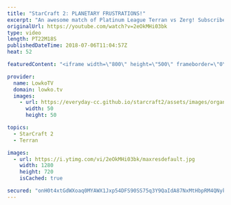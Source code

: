 ```yaml
---
title: "StarCraft 2: PLANETARY FRUSTRATIONS!"
excerpt: "An awesome match of Platinum League Terran vs Zerg! Subscribe for more videos: http://lowko.tv/youtube Welcome to Aiur: https://goo.gl/1giyV2  Easily one of the most frustration games of this level of play. While the first ~10 minutes or so are very strong, the followup, after the Plantery Fortress rush"
originalUrl: https://youtube.com/watch?v=2eOkMHi03bk
type: video
length: PT22M18S
publishedDateTime: 2018-07-06T11:04:57Z
heat: 52

featuredContent: "<iframe width=\"800\" height=\"500\" frameborder=\"0\" src=\"https://www.youtube.com/embed/2eOkMHi03bk\" allow=\"accelerometer; autoplay; encrypted-media; gyroscope; picture-in-picture\" allowfullscreen></iframe>"

provider:
  name: LowkoTV
  domain: lowko.tv
  images:
    - url: https://everyday-cc.github.io/starcraft2/assets/images/organizations/lowko.tv-50x50.jpg
      width: 50
      height: 50

topics:
  - StarCraft 2
  - Terran

images:
  - url: https://i.ytimg.com/vi/2eOkMHi03bk/maxresdefault.jpg
    width: 1280
    height: 720
    isCached: true

secured: "onH0t4xtGdWXoaq0MYAWX1Jxp54DFS90SS75q3Y9QaIdA87NxMtHbpRM4QNykwVU94Mg/Zh+BC8jIehLWxrEZGDhJtO0jdCgluKxaoA1RIJTCnTBDQKtTl2cpS9YJDDI+7BtFWxMIzGKK7BqKh7tt29ruQ5jwEYuteNWLU7DAro45AXmKVRMBWsaAfol8Du1Zn88MgUfdG9PGivfT5FA2PcB2FWmp0F4d3vSHAvM2cMnG+Il0MVFgaDC2GvzCIufmWqK1e1j6S6OUOBj+x6XMFHCRhsde0VDScB/nO6YgpcRywd/RMKhf/Nr668+I3i1IOP+lSWI80Cf42XZ4w7B2U10a2sZuIE9iR8C1+YPqeEvIB5NsSxuelD/NjO+ZylebzKGNcGj2hvqp5/1y7Lq9tZNR6X4TWgg1cxu2rEc0FMIQYqBTBWckyI25NyIQ0AM;sM/niotQNGoi18LD4LaJhg=="
---
```


